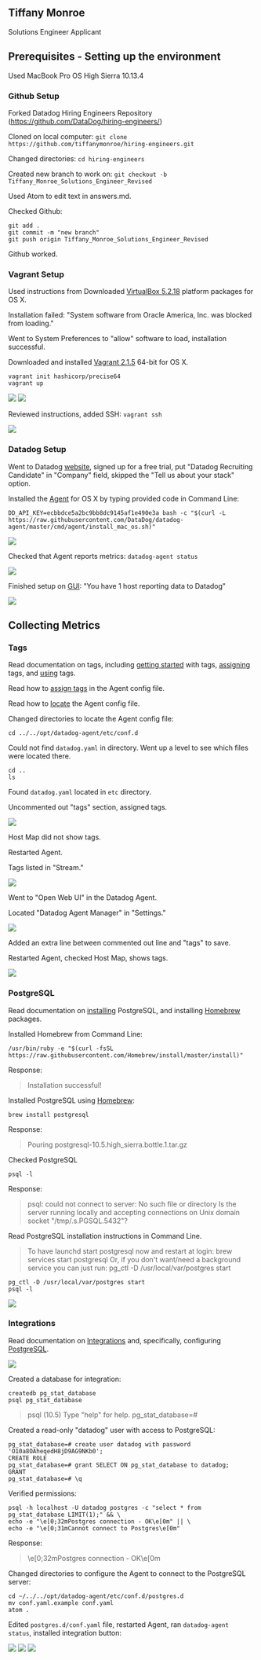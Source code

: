 ## Tiffany Monroe
Solutions Engineer Applicant

## Prerequisites - Setting up the environment

Used MacBook Pro OS High Sierra 10.13.4

### Github Setup

Forked Datadog Hiring Engineers Repository (https://github.com/DataDog/hiring-engineers/)

Cloned on local computer: ```git clone https://github.com/tiffanymonroe/hiring-engineers.git```

Changed directories: ```cd hiring-engineers```

Created new branch to work on: ```git checkout -b Tiffany_Monroe_Solutions_Engineer_Revised```

Used Atom to edit text in answers.md.

Checked Github:
```
git add .
git commit -m "new branch"
git push origin Tiffany_Monroe_Solutions_Engineer_Revised
```

Github worked.

### Vagrant Setup

Used instructions from
Downloaded [VirtualBox 5.2.18](https://www.virtualbox.org/wiki/Downloads) platform packages for OS X.

Installation failed: "System software from Oracle America, Inc. was blocked from loading."

Went to System Preferences to "allow" software to load, installation successful.

Downloaded and installed [Vagrant 2.1.5](https://www.vagrantup.com/downloads.html) 64-bit for OS X.

```
vagrant init hashicorp/precise64
vagrant up
```

<img src="img/0/vagrant_init.png"/>

<img src="img/0/vagrant_up.png"/>

Reviewed instructions, added SSH: ```vagrant ssh```

<img src="img/0/vagrant_ssh.png"/>

### Datadog Setup

Went to Datadog [website](https://datadoghq.com/), signed up for a free trial, put "Datadog Recruiting Candidate" in "Company" field, skipped the "Tell us about your stack" option.

Installed the [Agent](https://app.datadoghq.com/signup/agent) for OS X by typing provided code in Command Line:
 ```
 DD_API_KEY=ecbbdce5a2bc9bb8dc9145af1e490e3a bash -c "$(curl -L https://raw.githubusercontent.com/DataDog/datadog-agent/master/cmd/agent/install_mac_os.sh)"
 ```

<img src="img/0/agent_installed.png"/>

Checked that Agent reports metrics: ```datadog-agent status```

<img src="img/0/agent_status.png"/>

Finished setup on [GUI](https://app.datadoghq.com/help/quick_start#mac): "You have 1 host reporting data to Datadog"

<img src="img/0/agent_reporting.png" />

## Collecting Metrics

### Tags

Read documentation on tags, including [getting started](https://docs.datadoghq.com/tagging/) with tags, [assigning](https://docs.datadoghq.com/tagging/) tags, and [using](https://docs.datadoghq.com/tagging/using_tags/) tags.

Read how to [assign tags](https://docs.datadoghq.com/tagging/assigning_tags/#assigning-tags-using-the-configuration-files) in the Agent config file.

Read how to [locate](https://app.datadoghq.com/account/settings#agent/mac) the Agent config file.

Changed directories to locate the Agent config file:

```
cd ../../opt/datadog-agent/etc/conf.d
```

Could not find ```datadog.yaml``` in directory. Went up a level to see which files were located there.

```
cd ..
ls
```

Found ```datadog.yaml``` located in ```etc``` directory.

Uncommented out "tags" section, assigned tags.

<img src="img/1/tags.png"/>

Host Map did not show tags.

Restarted Agent.

Tags listed in "Stream."

<img src="img/1/stream.png"/>

Went to "Open Web UI" in the Datadog Agent.

Located "Datadog Agent Manager" in "Settings."

<img src="img/1/datadog_agent_manager.png"/>

Added an extra line between commented out line and "tags" to save.

Restarted Agent, checked Host Map, shows tags.

<img src="img/1/host_map.png"/>


### PostgreSQL

Read documentation on [installing](https://www.postgresql.org/download/macosx/) PostgreSQL, and installing [Homebrew](https://brew.sh/) packages.

Installed Homebrew from Command Line:
```
/usr/bin/ruby -e "$(curl -fsSL https://raw.githubusercontent.com/Homebrew/install/master/install)"
```

Response:
>Installation successful!

Installed PostgreSQL using [Homebrew](https://formulae.brew.sh/formula/postgresql):

```
brew install postgresql
```

Response:
>Pouring postgresql-10.5.high_sierra.bottle.1.tar.gz

Checked PostgreSQL

```
psql -l
```

Response:
>psql: could not connect to server: No such file or directory
	Is the server running locally and accepting
	connections on Unix domain socket "/tmp/.s.PGSQL.5432"?

Read PostgreSQL installation instructions in Command Line.
>To have launchd start postgresql now and restart at login:
  brew services start postgresql
Or, if you don't want/need a background service you can just run:
  pg_ctl -D /usr/local/var/postgres start

```
pg_ctl -D /usr/local/var/postgres start
psql -l
```

<img src="img/1/psql.png" />


### Integrations

Read documentation on [Integrations](https://docs.datadoghq.com/integrations/postgres/) and, specifically, configuring [PostgreSQL](https://app.datadoghq.com/account/settings#integrations/postgres).

<img src="img/1/postgres_gui.png"/>

Created a database for integration:

```
createdb pg_stat_database
psql pg_stat_database
```

>psql (10.5)
Type "help" for help.
pg_stat_database=#

Created a read-only "datadog" user with access to PostgreSQL:

```
pg_stat_database=# create user datadog with password 'O10a8OAheqedH8jD9AG9NKb0';
CREATE ROLE
pg_stat_database=# grant SELECT ON pg_stat_database to datadog;
GRANT
pg_stat_database=# \q
```

Verified permissions:

```
psql -h localhost -U datadog postgres -c "select * from pg_stat_database LIMIT(1);" && \
echo -e "\e[0;32mPostgres connection - OK\e[0m" || \
echo -e "\e[0;31mCannot connect to Postgres\e[0m"
```

Response:
>\e[0;32mPostgres connection - OK\e[0m

Changed directories to configure the Agent to connect to the PostgreSQL server:

```
cd ~/../../opt/datadog-agent/etc/conf.d/postgres.d
mv conf.yaml.example conf.yaml
atom .
```

Edited ```postgres.d/conf.yaml``` file, restarted Agent, ran ```datadog-agent status```, installed integration button:

<img src="img/1/edit_conf.png"/>

<img src="img/1/agent_status.png"/>

<img src="img/1/integration_installed.png"/>
